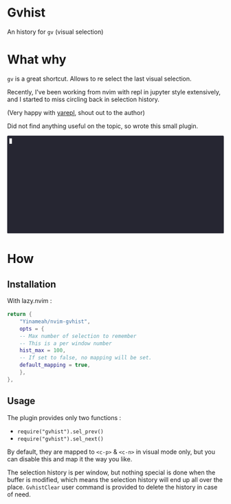 # Gvhist

An history for `gv` (visual selection)

# What why

`gv` is a great shortcut. Allows to re select the last visual selection.

Recently, I've been working from nvim with repl in jupyter style extensively, and I started to miss circling back in selection history.

(Very happy with [yarepl](https://github.com/milanglacier/yarepl.nvim), shout out to the author)

Did not find anything useful on the topic, so wrote this small plugin.

![screencast](demo.gif)

# How

## Installation

With lazy.nvim :
```lua
return {
    "Yinameah/nvim-gvhist",
    opts = {
	-- Max number of selection to remember
	-- This is a per window number
	hist_max = 100,
	-- If set to false, no mapping will be set.
	default_mapping = true,
    },
},
```

## Usage

The plugin provides only two functions :
- `require("gvhist").sel_prev()` 
- `require("gvhist").sel_next()` 

By default, they are mapped to `<c-p>` & `<c-n>` in visual mode only, but you can disable this and map it the way you like.

The selection history is per window, but nothing special is done when the buffer is modified, which means the selection history will end up all over the place.
`GvhistClear` user command is provided to delete the history in case of need.
